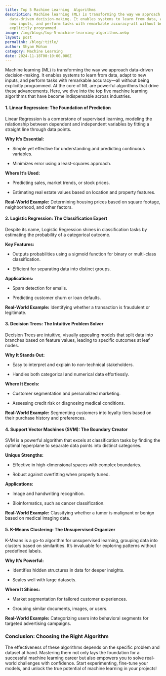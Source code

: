 ```yaml
---
title: Top 5 Machine Learning  Algorithms
description: Machine learning (ML) is transforming the way we approach
  data-driven decision-making. It enables systems to learn from data, adapt to
  new inputs, and perform tasks with remarkable accuracy—all without being
  explicitly programmed.
image: /img/blogs/top-5-machine-learning-algorithms.webp
layout: post
permalink: /blog/:title/
author: Shyam Mohan
category: Machine Learning
date: 2024-11-18T00:10:00.000Z
---
```

Machine learning (ML) is transforming the way we approach data-driven decision-making. It enables systems to learn from data, adapt to new inputs, and perform tasks with remarkable accuracy—all without being explicitly programmed. At the core of ML are powerful algorithms that drive these advancements. Here, we dive into the top five machine learning algorithms that have become indispensable across industries.


#### 1. **Linear Regression: The Foundation of Prediction**

Linear Regression is a cornerstone of supervised learning, modeling the relationship between dependent and independent variables by fitting a straight line through data points.

**Why It’s Essential:**

-   Simple yet effective for understanding and predicting continuous variables.
    
-   Minimizes error using a least-squares approach.
    

**Where It’s Used:**

-   Predicting sales, market trends, or stock prices.
    
-   Estimating real estate values based on location and property features.
    

**Real-World Example:** Determining housing prices based on square footage, neighborhood, and other factors.


#### 2. **Logistic Regression: The Classification Expert**

Despite its name, Logistic Regression shines in classification tasks by estimating the probability of a categorical outcome.

**Key Features:**

-   Outputs probabilities using a sigmoid function for binary or multi-class classification.
    
-   Efficient for separating data into distinct groups.
    

**Applications:**

-   Spam detection for emails.
    
-   Predicting customer churn or loan defaults.
    

**Real-World Example:** Identifying whether a transaction is fraudulent or legitimate.


#### 3. **Decision Trees: The Intuitive Problem Solver**

Decision Trees are intuitive, visually appealing models that split data into branches based on feature values, leading to specific outcomes at leaf nodes.

**Why It Stands Out:**

-   Easy to interpret and explain to non-technical stakeholders.
    
-   Handles both categorical and numerical data effortlessly.
    

**Where It Excels:**

-   Customer segmentation and personalized marketing.
    
-   Assessing credit risk or diagnosing medical conditions.
    

**Real-World Example:** Segmenting customers into loyalty tiers based on their purchase history and preferences.


#### 4. **Support Vector Machines (SVM): The Boundary Creator**

SVM is a powerful algorithm that excels at classification tasks by finding the optimal hyperplane to separate data points into distinct categories.

**Unique Strengths:**

-   Effective in high-dimensional spaces with complex boundaries.
    
-   Robust against overfitting when properly tuned.
    

**Applications:**

-   Image and handwriting recognition.
    
-   Bioinformatics, such as cancer classification.
    

**Real-World Example:** Classifying whether a tumor is malignant or benign based on medical imaging data.


#### 5. **K-Means Clustering: The Unsupervised Organizer**

K-Means is a go-to algorithm for unsupervised learning, grouping data into clusters based on similarities. It’s invaluable for exploring patterns without predefined labels.

**Why It’s Powerful:**

-   Identifies hidden structures in data for deeper insights.
    
-   Scales well with large datasets.
    

**Where It Shines:**

-   Market segmentation for tailored customer experiences.
    
-   Grouping similar documents, images, or users.
    

**Real-World Example:** Categorizing users into behavioral segments for targeted advertising campaigns.


### Conclusion: Choosing the Right Algorithm

The effectiveness of these algorithms depends on the specific problem and dataset at hand. Mastering them not only lays the foundation for a successful machine learning career but also empowers you to solve real-world challenges with confidence. Start experimenting, fine-tune your models, and unlock the true potential of machine learning in your projects!
